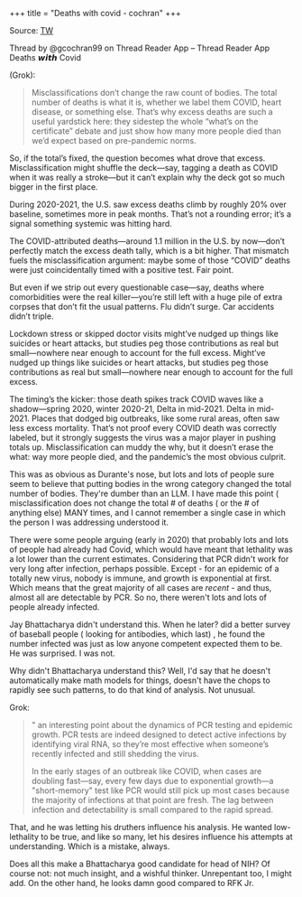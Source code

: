 +++
title = "Deaths with covid - cochran"
+++

Source: [TW](https://x.com/gcochran99/status/1894836502586368070)

Thread by @gcochran99 on Thread Reader App – Thread Reader App  
Deaths 𝙬𝙞𝙩𝙝 Covid

(Grok):

> Misclassifications don’t change the raw count of bodies. The total number of deaths is what it is, whether we label them COVID, heart disease, or something else. That’s why excess deaths are such a useful yardstick here: they sidestep the whole “what’s on the certificate” debate and just show how many more people died than we’d expect based on pre-pandemic norms. 

So, if the total’s fixed, the question becomes what drove that excess. Misclassification might shuffle the deck—say, tagging a death as COVID when it was really a stroke—but it can’t explain why the deck got so much bigger in the first place. 

During 2020-2021, the U.S. saw excess deaths climb by roughly 20% over baseline, sometimes more in peak months. That’s not a rounding error; it’s a signal something systemic was hitting hard.

The COVID-attributed deaths—around 1.1 million in the U.S. by now—don’t perfectly match the excess death tally, which is a bit higher. That mismatch fuels the misclassification argument: maybe some of those “COVID” deaths were just coincidentally timed with a positive test. Fair point.

But even if we strip out every questionable case—say, deaths where comorbidities were the real killer—you’re still left with a huge pile of extra corpses that don’t fit the usual patterns. Flu didn’t surge. Car accidents didn’t triple. 

Lockdown stress or skipped doctor visits might’ve nudged up things like suicides or heart attacks, but studies peg those contributions as real but small—nowhere near enough to account for the full excess. Might’ve nudged up things like suicides or heart attacks, but studies peg those contributions as real but small—nowhere near enough to account for the full excess.

The timing’s the kicker: those death spikes track COVID waves like a shadow—spring 2020, winter 2020-21, Delta in mid-2021. Delta in mid-2021. Places that dodged big outbreaks, like some rural areas, often saw less excess mortality. That’s not proof every COVID death was correctly labeled, but it strongly suggests the virus was a major player in pushing totals up. Misclassification can muddy the why, but it doesn’t erase the what: way more people died, and the pandemic’s the most obvious culprit.

This was as obvious as Durante's nose, but lots and lots of people sure seem to believe that putting bodies in the wrong category changed the total number of bodies. They're dumber than an LLM. I have made this point ( misclassification does not change the total # of deaths ( or the # of anything else) MANY times, and I cannot remember a single case in which the person I was addressing understood it.

There were some people arguing (early in 2020) that probably lots and lots of people had already had Covid, which would have meant that lethality was a lot lower than the current estimates. Considering that PCR didn't work for very long after infection, perhaps possible. Except - for an epidemic of a totally new virus, nobody is immune, and growth is exponential at first. Which means that the great majority of all cases are _recent_ - and thus, almost all are detectable by PCR. So no, there weren't lots and lots of people already infected.

Jay Bhattacharya didn't understand this. When he later? did a better survey of baseball people ( looking for antibodies, which last) , he found the number infected was just as low anyone competent expected them to be. He was surprised. I was not. 

Why didn't Bhattacharya understand this? Well, I'd say that he doesn't automatically make math models for things, doesn't have the chops to rapidly see such patterns, to do that kind of analysis. Not unusual.

Grok:

> " an interesting point about the dynamics of PCR testing and epidemic growth. PCR tests are indeed designed to detect active infections by identifying viral RNA, so they’re most effective when someone’s recently infected and still shedding the virus. 
> 
> In the early stages of an outbreak like COVID, when cases are doubling fast—say, every few days due to exponential growth—a "short-memory" test like PCR would still pick up most cases because the majority of infections at that point are fresh. The lag between infection and detectability is small compared to the rapid spread.

That, and he was letting his druthers influence his analysis. He wanted low-lethality to be true, and like so many, let his desires influence his attempts at understanding. Which is a mistake, always.

Does all this make a Bhattacharya good candidate for head of NIH? Of course not: not much insight, and a wishful thinker. Unrepentant too, I might add. On the other hand, he looks damn good compared to RFK Jr.

